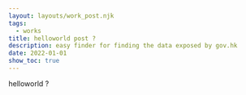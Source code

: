 ```yaml
---
layout: layouts/work_post.njk
tags:
  - works
title: helloworld post ?
description: easy finder for finding the data exposed by gov.hk
date: 2022-01-01
show_toc: true
---
```


helloworld ?
